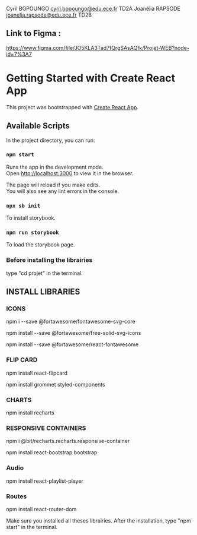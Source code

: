 Cyril BOPOUNGO      cyril.bopoungo@edu.ece.fr      TD2A
Joanélia RAPSODE    joanelia.rapsode@edu.ece.fr    TD2B

## Link to Figma :

https://www.figma.com/file/JO5KLA3Tad7fQrgSAsAQfk/Projet-WEB?node-id=7%3A7

# Getting Started with Create React App

This project was bootstrapped with [Create React App](https://github.com/facebook/create-react-app).

## Available Scripts

In the project directory, you can run:

### `npm start`

Runs the app in the development mode.\
Open [http://localhost:3000](http://localhost:3000) to view it in the browser.

The page will reload if you make edits.\
You will also see any lint errors in the console.

###  `npx sb init`
To install storybook.

### `npm run storybook`
To load the storybook page.
### Before installing the librairies 

type "cd projet" in the terminal.
## INSTALL LIBRARIES

### ICONS
npm i --save @fortawesome/fontawesome-svg-core

npm install --save @fortawesome/free-solid-svg-icons

npm install --save @fortawesome/react-fontawesome

### FLIP CARD

npm install react-flipcard

npm install grommet styled-components

### CHARTS

npm install recharts

### RESPONSIVE CONTAINERS

npm i @bit/recharts.recharts.responsive-container

npm install react-bootstrap bootstrap

### Audio 

npm install react-playlist-player

### Routes

npm install react-router-dom

Make sure you installed all theses librairies.
After the installation, type "npm start" in the terminal.
